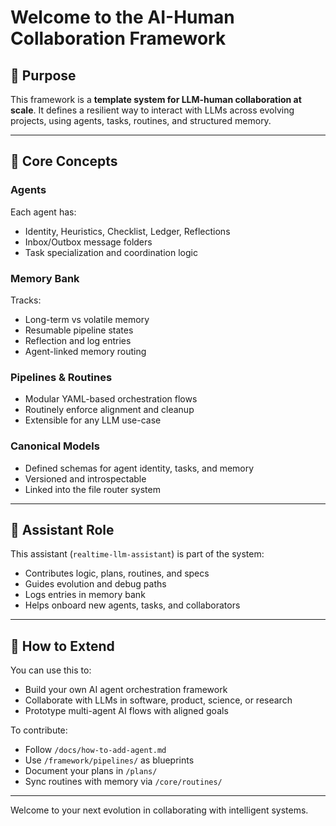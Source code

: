 # Welcome to the AI-Human Collaboration Framework

## 🎯 Purpose

This framework is a **template system for LLM-human collaboration at scale**.
It defines a resilient way to interact with LLMs across evolving projects, using agents, tasks, routines, and structured memory.

---

## 🧱 Core Concepts

### Agents
Each agent has:
- Identity, Heuristics, Checklist, Ledger, Reflections
- Inbox/Outbox message folders
- Task specialization and coordination logic

### Memory Bank
Tracks:
- Long-term vs volatile memory
- Resumable pipeline states
- Reflection and log entries
- Agent-linked memory routing

### Pipelines & Routines
- Modular YAML-based orchestration flows
- Routinely enforce alignment and cleanup
- Extensible for any LLM use-case

### Canonical Models
- Defined schemas for agent identity, tasks, and memory
- Versioned and introspectable
- Linked into the file router system

---

## 🤖 Assistant Role

This assistant (`realtime-llm-assistant`) is part of the system:
- Contributes logic, plans, routines, and specs
- Guides evolution and debug paths
- Logs entries in memory bank
- Helps onboard new agents, tasks, and collaborators

---

## 🧩 How to Extend

You can use this to:
- Build your own AI agent orchestration framework
- Collaborate with LLMs in software, product, science, or research
- Prototype multi-agent AI flows with aligned goals

To contribute:
- Follow `/docs/how-to-add-agent.md`
- Use `/framework/pipelines/` as blueprints
- Document your plans in `/plans/`
- Sync routines with memory via `/core/routines/`

---

Welcome to your next evolution in collaborating with intelligent systems.

